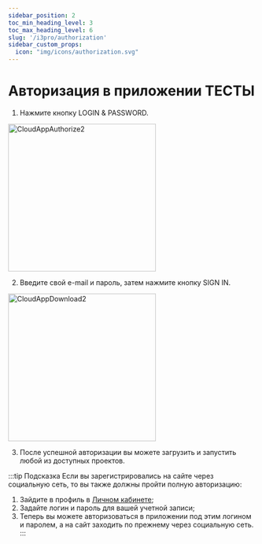 ```yaml
---
sidebar_position: 2
toc_min_heading_level: 3
toc_max_heading_level: 6
slug: '/i3pro/authorization'
sidebar_custom_props:
  icon: "img/icons/authorization.svg"
---
```


# Авторизация в приложении ТЕСТЫ

1. Нажмите кнопку LOGIN & PASSWORD.

<img src="/img/screenshots/CloudAppAuthorize2.png" alt="CloudAppAuthorize2" width="300px" />

2. Введите свой e-mail и пароль, затем нажмите кнопку SIGN IN.

<img src="/img/screenshots/CloudAppDownload2.png" alt="CloudAppDownload2" width="300px" />

3. После успешной авторизации вы можете загрузить и запустить любой из доступных проектов.

:::tip Подсказка
Если вы зарегистрировались на сайте через социальную сеть, то вы также должны пройти полную авторизацию:
1. Зайдите в профиль в [Личном кабинете](https://iridi.com/signup/);
2. Задайте логин и пароль для вашей учетной записи;
3. Теперь вы можете авторизоваться в приложении под этим логином и паролем, а на сайт заходить по прежнему через социальную сеть.
:::
